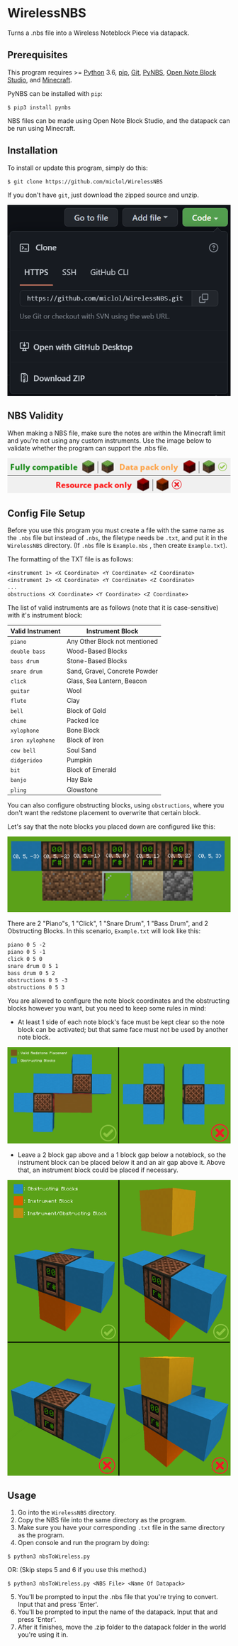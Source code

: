 # WirelessNBS
Turns a .nbs file into a Wireless Noteblock Piece via datapack.

## Prerequisites
This program requires >= [Python](https://www.python.org/downloads/) 3.6, [pip](https://pip.pypa.io/en/stable/installing/), [Git](https://git-scm.com/downloads), [PyNBS](https://github.com/vberlier/pynbs), [Open Note Block Studio](https://opennbs.org/), and [Minecraft](https://www.minecraft.net/).

PyNBS can be installed with `pip`:
 ```
 $ pip3 install pynbs
 ```
 
 NBS files can be made using Open Note Block Studio, and the datapack can be run using Minecraft.
 
## Installation
To install or update this program, simply do this:
 ```
 $ git clone https://github.com/miclol/WirelessNBS
 ```
If you don't have `git`, just download the zipped source and unzip.

![Download ZIP](images/Download.png)

## NBS Validity
When making a NBS file, make sure the notes are within the Minecraft limit and you're not using any custom instruments.
Use the image below to validate whether the program can support the .nbs file.

![NBS Validator](images/NBSValid.png) 

## Config File Setup
Before you use this program you must create a file with the same name as the `.nbs` file but instead of `.nbs`, the filetype needs be `.txt`, and put it in the `WirelessNBS` directory. (If `.nbs` file is `Example.nbs` , then create  `Example.txt`). 

 The formatting of the TXT file is as follows:
```
<instrument 1> <X Coordinate> <Y Coordinate> <Z Coordinate>
<instrument 2> <X Coordinate> <Y Coordinate> <Z Coordinate>
...
obstructions <X Coordinate> <Y Coordinate> <Z Coordinate>
```
 The list of valid instruments are as follows (note that it is case-sensitive) with it's instrument block:

|Valid Instrument|Instrument Block|
|--|--|
|`piano`|Any Other Block not mentioned|
|`double bass`|Wood-Based Blocks|
|`bass drum`|Stone-Based Blocks|
|`snare drum`|Sand, Gravel, Concrete Powder|
|`click`|Glass, Sea Lantern, Beacon|
|`guitar`|Wool|
|`flute`|Clay|
|`bell`|Block of Gold|
|`chime`|Packed Ice|
|`xylophone`|Bone Block|
|`iron xylophone`|Block of Iron|
|`cow bell`|Soul Sand|
|`didgeridoo`|Pumpkin|
|`bit`|Block of Emerald|
|`banjo`|Hay Bale|
|`pling`|Glowstone|

You can also configure obstructing blocks, using `obstructions`, where you don't want the redstone placement to overwrite that certain block.

Let's say that the note blocks you placed down are configured like this:

![Noteblock Placement](images/NoteblockPlacement.PNG)

There are 2 "Piano"s, 1 "Click", 1 "Snare Drum", 1 "Bass Drum", and 2 Obstructing Blocks.
In this scenario, `Example.txt` will look like this:
```
piano 0 5 -2
piano 0 5 -1
click 0 5 0
snare drum 0 5 1
bass drum 0 5 2
obstructions 0 5 -3
obstructions 0 5 3
```

You are allowed to configure the note block coordinates and the obstructing blocks however you want, but you need to keep some rules in mind:
- At least 1 side of each note block's face must be kept clear so the note block can be activated; but that same face must not be used by another note block.

![Config Rule 1](images/NoteblockConfig1.PNG)

- Leave a 2 block gap above and a 1 block gap below a noteblock, so the instrument block can be placed below it and an air gap above it. Above that, an instrument block could be placed if necessary.

![Config Rule 2](images/NoteblockConfig2.png)

## Usage
1. Go into the `WirelessNBS` directory.
2. Copy the NBS file into the same directory as the program.
3. Make sure you have your corresponding `.txt` file in the same directory as the program.
4. Open console and run the program by doing:
 ```
 $ python3 nbsToWireless.py
 ```
 OR: (Skip steps 5 and 6 if you use this method.)
 ```
 $ python3 nbsToWireless.py <NBS File> <Name Of Datapack>
 ```
5. You'll be prompted to input the .nbs file that you're trying to convert. Input that and press 'Enter'.
6. You'll be prompted to input the name of the datapack. Input that and press 'Enter'.
7. After it finishes, move the .zip folder to the datapack folder in the world you're using it in.